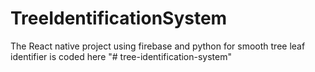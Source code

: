 # TreeIdentificationSystem
The React native project using firebase and python for smooth tree leaf identifier is coded here
"# tree-identification-system" 
 
